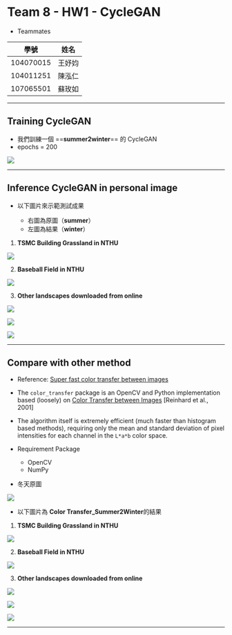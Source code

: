 # Team 8 - HW1 - CycleGAN

* Teammates

| 學號 | 姓名 |
| :--------: | :--------: | 
| 104070015     | 王妤㚬     | 
| 104011251     | 陳泓仁     | 
| 107065501     | 蘇玫如     | 

---
## Training CycleGAN
* 我們訓練一個 ==**summer2winter**== 的 CycleGAN
* epochs = 200

![](https://i.imgur.com/KbbaVP3.jpg)


---
## Inference CycleGAN in personal image
* 以下圖片來示範測試成果

    - 右圖為原圖（**summer**）
    - 左圖為結果（**winter**）

1. **TSMC Building Grassland in NTHU**

![](https://i.imgur.com/RU7gf2A.png)

2. **Baseball Field in NTHU**

![](https://i.imgur.com/QGSgoJP.png)

3. **Other landscapes downloaded from online**

![](https://i.imgur.com/oLh8ZrO.png)

![](https://i.imgur.com/2TUUTKn.png)

![](https://i.imgur.com/1YC2X6f.png)


---
## Compare with other method
* Reference: [Super fast color transfer between images](https://github.com/cvfx-2019/homework1-color-transfer)
* The `color_transfer` package is an OpenCV and Python implementation based (loosely) on [Color Transfer between Images](http://www.thegooch.org/Publications/PDFs/ColorTransfer.pdf) [Reinhard et al., 2001]
* The algorithm itself is extremely efficient (much faster than histogram based methods), requiring only the mean and standard deviation of pixel intensities for each channel in the `L*a*b` color space.
* Requirement Package

    - OpenCV
    - NumPy

* 冬天原圖

![](https://i.imgur.com/BqacPFz.jpg)

* 以下圖片為 **Color Transfer_Summer2Winter**的結果

1. **TSMC Building Grassland in NTHU**

![](https://i.imgur.com/8tgBn8z.png)

2. **Baseball Field in NTHU**

![](https://i.imgur.com/UKd6DLN.jpg)

3. **Other landscapes downloaded from online**

![](https://i.imgur.com/0y28QAu.png)

![](https://i.imgur.com/oou1vhO.jpg)

![](https://i.imgur.com/YQhFZDD.jpg)


---
